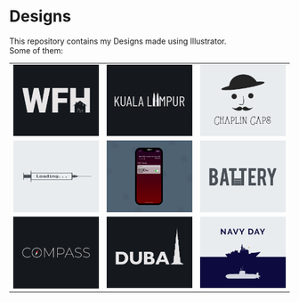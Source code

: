 # Designs
This repository contains my Designs made using Illustrator.<br>
Some of them:<br>
<table>
<tr><td><img src="./2021-01/png/05.01.2021.png"></td><td><img src="./2020-12/png/29.12.2020.png"></td><td><img src="./2020-11/png/18.11.2020.png"></td></tr>
<tr><td><img src="./2020-11/png/30.11.2020.png"></td><td><img src="./2020-11/png/19.11.2020 - 2.png"></td><td><img src="./2020-11/png/28.11.2020.png"></td></tr>
<tr><td><img src="./2020-12/png/12.12.2020.png"></td><td><img src="./2020-12/png/14.12.2020.png"></td><td><img src="./2020-12/png/04.12.2020.png"></td></tr>
</table>
